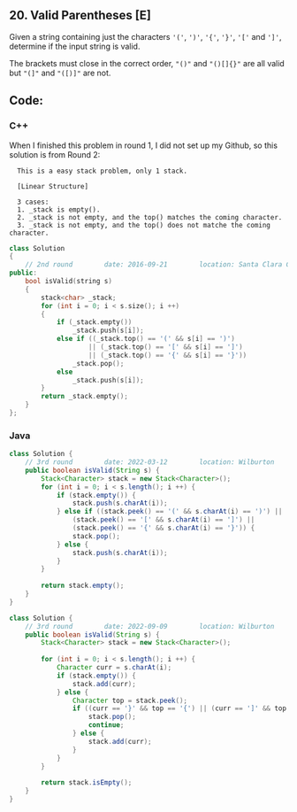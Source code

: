 ## 20. Valid Parentheses [E]
Given a string containing just the characters `'('`, `')'`, `'{'`, `'}'`, `'['` and `']'`, determine if the input string is valid.   

The brackets must close in the correct order, `"()"` and `"()[]{}"` are all valid but `"(]"` and `"([)]"` are not.   

## Code:
### C++
When I finished this problem in round 1, I did not set up my Github, so this solution is from Round 2:  
```
  This is a easy stack problem, only 1 stack.
  
  [Linear Structure]
  
  3 cases:
  1. _stack is empty().
  2. _stack is not empty, and the top() matches the coming character.
  3. _stack is not empty, and the top() does not matche the coming character.
```
```c++
class Solution 
{
    // 2nd round        date: 2016-09-21        location: Santa Clara Centeral Park
public:
    bool isValid(string s) 
    {
        stack<char> _stack;
        for (int i = 0; i < s.size(); i ++)
        {
            if (_stack.empty())
                _stack.push(s[i]);
            else if ((_stack.top() == '(' && s[i] == ')') 
                    || (_stack.top() == '[' && s[i] == ']') 
                    || (_stack.top() == '{' && s[i] == '}'))
                _stack.pop();
            else
                _stack.push(s[i]);
        }
        return _stack.empty();
    }
};
```

### Java
```java
class Solution {
    // 3rd round        date: 2022-03-12        location: Wilburton
    public boolean isValid(String s) {
        Stack<Character> stack = new Stack<Character>();
        for (int i = 0; i < s.length(); i ++) {
            if (stack.empty()) {
                stack.push(s.charAt(i));
            } else if ((stack.peek() == '(' && s.charAt(i) == ')') ||
                (stack.peek() == '[' && s.charAt(i) == ']') ||
                (stack.peek() == '{' && s.charAt(i) == '}')) {
                stack.pop();
            } else {
                stack.push(s.charAt(i));
            }
        }
        
        return stack.empty();
    }
}
```

```java
class Solution {
    // 3rd round        date: 2022-09-09        location: Wilburton
    public boolean isValid(String s) {
        Stack<Character> stack = new Stack<Character>();
        
        for (int i = 0; i < s.length(); i ++) {
            Character curr = s.charAt(i);
            if (stack.empty()) {
                stack.add(curr);
            } else {
                Character top = stack.peek();
                if ((curr == '}' && top == '{') || (curr == ']' && top == '[') || (curr == ')' && top == '(')) {
                    stack.pop();
                    continue;
                } else {
                    stack.add(curr);
                }
            }
        }
        
        return stack.isEmpty();
    }
}
```
